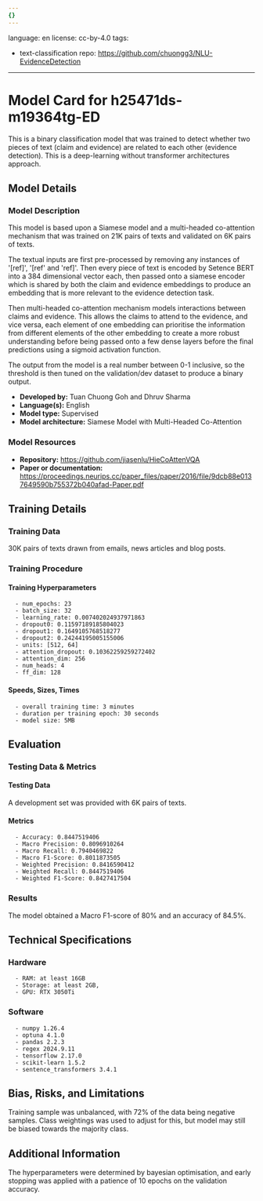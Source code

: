 ```yaml
---
{}
---
```

language: en
license: cc-by-4.0
tags:
- text-classification
repo: https://github.com/chuongg3/NLU-EvidenceDetection

---

# Model Card for h25471ds-m19364tg-ED

<!-- Provide a quick summary of what the model is/does. -->

This is a binary classification model that was trained to detect whether two pieces of text (claim and evidence) are related to each other (evidence detection).
This is a deep-learning without transformer architectures approach.


## Model Details

### Model Description

<!-- Provide a longer summary of what this model is. -->

This model is based upon a Siamese model and a multi-headed co-attention mechanism that was trained on 21K pairs of texts and validated on 6K pairs of texts. 

The textual inputs are first pre-processed by removing any instances of '[ref]', '[ref' and 'ref]'. Then every piece of text is encoded by Setence BERT into a 384 dimensional vector each, then passed onto a siamese encoder which is shared by both the claim and evidence embeddings to produce an embedding that is more relevant to the evidence detection task.

Then multi-headed co-attention mechanism models interactions between claims and evidence. This allows the claims to attend to the evidence, and vice versa, each element of one embedding can prioritise the information from different elements of the other embedding to create a more robust understanding before being passed onto a few dense layers before the final predictions using a sigmoid activation function.

The output from the model is a real number between 0-1 inclusive, so the threshold is then tuned on the validation/dev dataset to produce a binary output.

- **Developed by:** Tuan Chuong Goh and Dhruv Sharma
- **Language(s):** English
- **Model type:** Supervised
- **Model architecture:** Siamese Model with Multi-Headed Co-Attention
<!-- - **Finetuned from model [optional]:** [More Information Needed] -->

### Model Resources

<!-- Provide links where applicable. -->

- **Repository:** https://github.com/jiasenlu/HieCoAttenVQA
- **Paper or documentation:** https://proceedings.neurips.cc/paper_files/paper/2016/file/9dcb88e0137649590b755372b040afad-Paper.pdf

## Training Details

### Training Data

<!-- This is a short stub of information on the training data that was used, and documentation related to data pre-processing or additional filtering (if applicable). -->

30K pairs of texts drawn from emails, news articles and blog posts.

### Training Procedure

<!-- This relates heavily to the Technical Specifications. Content here should link to that section when it is relevant to the training procedure. -->

#### Training Hyperparameters

<!-- This is a summary of the values of hyperparameters used in training the model. -->

      
      - num_epochs: 23
      - batch_size: 32
      - learning_rate: 0.007402024937971863
      - dropout0: 0.11597189185804023
      - dropout1: 0.1649105768518277
      - dropout2: 0.24244195005155006
      - units: [512, 64]
      - attention_dropout: 0.10362259259272402
      - attention_dim: 256
      - num_heads: 4
      - ff_dim: 128
      

#### Speeds, Sizes, Times

<!-- This section provides information about how roughly how long it takes to train the model and the size of the resulting model. -->


      - overall training time: 3 minutes
      - duration per training epoch: 30 seconds
      - model size: 5MB

## Evaluation

<!-- This section describes the evaluation protocols and provides the results. -->

### Testing Data & Metrics

#### Testing Data

<!-- This should describe any evaluation data used (e.g., the development/validation set provided). -->

A development set was provided with 6K pairs of texts.

#### Metrics

<!-- These are the evaluation metrics being used. -->


      - Accuracy: 0.8447519406
      - Macro Precision: 0.8096910264
      - Macro Recall: 0.7940469822
      - Macro F1-Score: 0.8011873505
      - Weighted Precision: 0.8416590412
      - Weighted Recall: 0.8447519406
      - Weighted F1-Score: 0.8427417504
    

### Results

The model obtained a Macro F1-score of 80% and an accuracy of 84.5%.

## Technical Specifications

### Hardware


      - RAM: at least 16GB
      - Storage: at least 2GB,
      - GPU: RTX 3050Ti

### Software


      - numpy 1.26.4
      - optuna 4.1.0
      - pandas 2.2.3
      - regex 2024.9.11
      - tensorflow 2.17.0
      - scikit-learn 1.5.2
      - sentence_transformers 3.4.1
      

## Bias, Risks, and Limitations

<!-- This section is meant to convey both technical and sociotechnical limitations. -->

Training sample was unbalanced, with 72% of the data being negative samples.
Class weightings was used to adjust for this, but model may still be biased towards the majority class.

## Additional Information

<!-- Any other information that would be useful for other people to know. -->

The hyperparameters were determined by bayesian optimisation, and early stopping was applied with a patience of 10 epochs on the validation accuracy.
